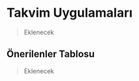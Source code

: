 <!-- NOTLAR 
 - Bu kategoride lokal ve bulut tabanlı takvim uygulamaları ayrı ayrı eklenebilir- tek bir tabloda belirtilebilir ancak lokal ve bulut tabanlı takvim uygulamalarının farkı anlatılmalıdır. 
 - Tablo eklemeyi unutmayın 
 - Uygun görseller eklemeyi unutmayın.
 - İçerik kuralları ve ekleme yapmak sayfalarını ziyaret edebilirsiniz -->

# Takvim Uygulamaları

> Eklenecek

## Önerilenler Tablosu

> Eklenecek
